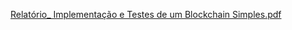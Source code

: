 [Relatório_ Implementação e Testes de um Blockchain Simples.pdf](https://github.com/carlosalexandre422/Blockchain/files/15077830/Relatorio_.Implementacao.e.Testes.de.um.Blockchain.Simples.pdf)
